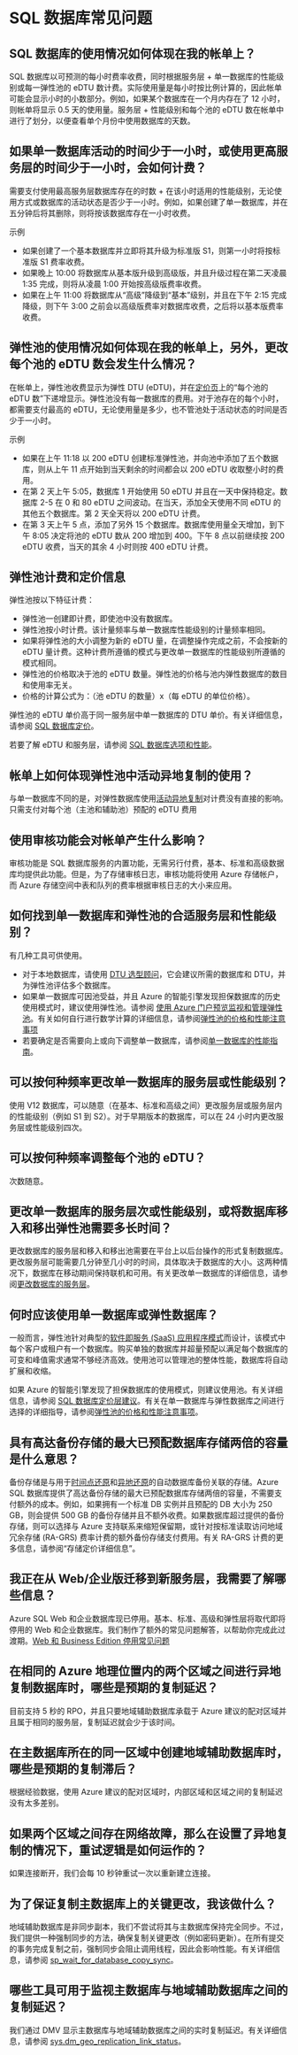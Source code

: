 <properties
    pageTitle="Azure SQL 数据库常见问题"
    description="客户就云数据库、Azure SQL 数据库、Microsoft 的关系数据库管理系统 (RDBMS) 和云中“数据库即服务”经常提出的问题的解答。"
    services="sql-database"
    documentationcenter=""
    author="CarlRabeler"
    manager="jhubbard"
    editor="" />
<tags
    ms.assetid="1da12abc-0646-43ba-b564-e3b049a6487f"
    ms.service="sql-database"
    ms.custom="overview"
    ms.devlang="NA"
    ms.topic="article"
    ms.tgt_pltfrm="NA"
    ms.workload="data-management"
    ms.date="12/19/2016"
    wacn.date="01/20/2017"
    ms.author="sashan;carlrab" />  


# SQL 数据库常见问题
## SQL 数据库的使用情况如何体现在我的帐单上？
SQL 数据库以可预测的每小时费率收费，同时根据服务层 + 单一数据库的性能级别或每一弹性池的 eDTU 数计费。实际使用量是每小时按比例计算的，因此帐单可能会显示小时的小数部分。例如，如果某个数据库在一个月内存在了 12 小时，则帐单将显示 0.5 天的使用量。服务层 + 性能级别和每个池的 eDTU 数在帐单中进行了划分，以便查看单个月份中使用数据库的天数。

## 如果单一数据库活动的时间少于一小时，或使用更高服务层的时间少于一小时，会如何计费？
需要支付使用最高服务层数据库存在的时数 + 在该小时适用的性能级别，无论使用方式或数据库的活动状态是否少于一小时。例如，如果创建了单一数据库，并在五分钟后将其删除，则将按该数据库存在一小时收费。

示例

* 如果创建了一个基本数据库并立即将其升级为标准版 S1，则第一小时将按标准版 S1 费率收费。
* 如果晚上 10:00 将数据库从基本版升级到高级版，并且升级过程在第二天凌晨 1:35 完成，则将从凌晨 1:00 开始按高级版费率收费。
* 如果在上午 11:00 将数据库从“高级”降级到“基本”级别，并且在下午 2:15 完成降级，则下午 3:00 之前会以高级版费率对数据库收费，之后将以基本版费率收费。

## 弹性池的使用情况如何体现在我的帐单上，另外，更改每个池的 eDTU 数会发生什么情况？
在帐单上，弹性池收费显示为弹性 DTU (eDTU)，并在[定价页](/pricing/details/sql-database/)上的“每个池的 eDTU 数”下递增显示。弹性池没有每一数据库的费用。对于池存在的每个小时，都需要支付最高的 eDTU，无论使用量是多少，也不管池处于活动状态的时间是否少于一小时。

示例

* 如果在上午 11:18 以 200 eDTU 创建标准弹性池，并向池中添加了五个数据库，则从上午 11 点开始到当天剩余的时间都会以 200 eDTU 收取整小时的费用。
* 在第 2 天上午 5:05，数据库 1 开始使用 50 eDTU 并且在一天中保持稳定。数据库 2-5 在 0 和 80 eDTU 之间波动。在当天，添加全天使用不同 eDTU 的其他五个数据库。第 2 天全天将以 200 eDTU 计费。
* 在第 3 天上午 5 点，添加了另外 15 个数据库。数据库使用量全天增加，到下午 8:05 决定将池的 eDTU 数从 200 增加到 400。下午 8 点以前继续按 200 eDTU 收费，当天的其余 4 小时则按 400 eDTU 计费。

## 弹性池计费和定价信息
弹性池按以下特征计费：

* 弹性池一创建即计费，即使池中没有数据库。
* 弹性池按小时计费。该计量频率与单一数据库性能级别的计量频率相同。
* 如果将弹性池的大小调整为新的 eDTU 量，在调整操作完成之前，不会按新的 eDTU 量计费。这种计费所遵循的模式与更改单一数据库的性能级别所遵循的模式相同。
* 弹性池的价格取决于池的 eDTU 数量。弹性池的价格与池内弹性数据库的数目和使用率无关。
* 价格的计算公式为：（池 eDTU 的数量）x（每 eDTU 的单位价格）。

弹性池的 eDTU 单价高于同一服务层中单一数据库的 DTU 单价。有关详细信息，请参阅 [SQL 数据库定价](/pricing/details/sql-database/)。

若要了解 eDTU 和服务层，请参阅 [SQL 数据库选项和性能](/documentation/articles/sql-database-service-tiers/)。
## 帐单上如何体现弹性池中活动异地复制的使用？
与单一数据库不同的是，对弹性数据库使用[活动异地复制](/documentation/articles/sql-database-geo-replication-overview/)对计费没有直接的影响。只需支付对每个池（主池和辅助池）预配的 eDTU 费用

## 使用审核功能会对帐单产生什么影响？
审核功能是 SQL 数据库服务的内置功能，无需另行付费，基本、标准和高级数据库均提供此功能。但是，为了存储审核日志，审核功能将使用 Azure 存储帐户，而 Azure 存储空间中表和队列的费率根据审核日志的大小来应用。

## 如何找到单一数据库和弹性池的合适服务层和性能级别？
有几种工具可供使用。

- 对于本地数据库，请使用 [DTU 选型顾问](http://dtucalculator.azurewebsites.net/)，它会建议所需的数据库和 DTU，并为弹性池评估多个数据库。
- 如果单一数据库可因池受益，并且 Azure 的智能引擎发现担保数据库的历史使用模式时，建议使用弹性池。请参阅 [使用 Azure 门户预览监视和管理弹性池](/documentation/articles/sql-database-elastic-pool-manage-portal/)。有关如何自行进行数学计算的详细信息，请参阅[弹性池的价格和性能注意事项](/documentation/articles/sql-database-elastic-pool-guidance/)
- 若要确定是否需要向上或向下调整单一数据库，请参阅[单一数据库的性能指南](/documentation/articles/sql-database-performance-guidance/)。

## 可以按何种频率更改单一数据库的服务层或性能级别？
使用 V12 数据库，可以随意（在基本、标准和高级之间）更改服务层或服务层内的性能级别（例如 S1 到 S2）。对于早期版本的数据库，可以在 24 小时内更改服务层或性能级别四次。

## 可以按何种频率调整每个池的 eDTU？
次数随意。

## 更改单一数据库的服务层次或性能级别，或将数据库移入和移出弹性池需要多长时间？
更改数据库的服务层和移入和移出池需要在平台上以后台操作的形式复制数据库。更改服务层可能需要几分钟至几小时的时间，具体取决于数据库的大小。这两种情况下，数据库在移动期间保持联机和可用。有关更改单一数据库的详细信息，请参阅[更改数据库的服务层](/documentation/articles/sql-database-scale-up/)。

## 何时应该使用单一数据库或弹性数据库？ 
一般而言，弹性池针对典型的[软件即服务 (SaaS) 应用程序模式](/documentation/articles/sql-database-design-patterns-multi-tenancy-saas-applications/)而设计，该模式中每个客户或租户有一个数据库。购买单独的数据库并超量预配以满足每个数据库的可变和峰值需求通常不够经济高效。使用池可以管理池的整体性能，数据库将自动扩展和收缩。

如果 Azure 的智能引擎发现了担保数据库的使用模式，则建议使用池。有关详细信息，请参阅 [SQL 数据库定价层建议](/documentation/articles/sql-database-service-tier-advisor/)。有关在单一数据库与弹性数据库之间进行选择的详细指导，请参阅[弹性池的价格和性能注意事项](/documentation/articles/sql-database-elastic-pool-guidance/)。

## 具有高达备份存储的最大已预配数据库存储两倍的容量是什么意思？ 
备份存储是与用于[时间点还原](/documentation/articles/sql-database-recovery-using-backups/#point-in-time-restore)和[异地还原](/documentation/articles/sql-database-recovery-using-backups/#geo-restore)的自动数据库备份关联的存储。Azure SQL 数据库提供了高达备份存储的最大已预配数据库存储两倍的容量，不需要支付额外的成本。例如，如果拥有一个标准 DB 实例并且预配的 DB 大小为 250 GB，则会提供 500 GB 的备份存储并且不额外收费。如果数据库超过提供的备份存储，则可以选择与 Azure 支持联系来缩短保留期，或针对按标准读取访问地域冗余存储 (RA-GRS) 费率计费的额外备份存储支付费用。有关 RA-GRS 计费的更多信息，请参阅“存储定价详细信息”。

## 我正在从 Web/企业版迁移到新服务层，我需要了解哪些信息？
Azure SQL Web 和企业数据库现已停用。基本、标准、高级和弹性层将取代即将停用的 Web 和企业数据库。我们制作了额外的常见问题解答，以帮助你完成此过渡期。[Web 和 Business Edition 停用常见问题](/documentation/articles/sql-database-web-business-sunset-faq/)

## 在相同的 Azure 地理位置内的两个区域之间进行异地复制数据库时，哪些是预期的复制延迟？
目前支持 5 秒的 RPO，并且只要地域辅助数据库承载于 Azure 建议的配对区域并且属于相同的服务层，复制延迟就会少于该时间。

## 在主数据库所在的同一区域中创建地域辅助数据库时，哪些是预期的复制滞后？
根据经验数据，使用 Azure 建议的配对区域时，内部区域和区域之间的复制延迟没有太多差别。

## 如果两个区域之间存在网络故障，那么在设置了异地复制的情况下，重试逻辑是如何运作的？
如果连接断开，我们会每 10 秒钟重试一次以重新建立连接。

## 为了保证复制主数据库上的关键更改，我该做什么？
地域辅助数据库是非同步副本，我们不尝试将其与主数据库保持完全同步。不过，我们提供一种强制同步的方法，确保复制关键更改（例如密码更新）。在所有提交的事务完成复制之前，强制同步会阻止调用线程，因此会影响性能。有关详细信息，请参阅 [sp\_wait\_for\_database\_copy\_sync](https://msdn.microsoft.com/zh-cn/library/dn467644.aspx)。

## 哪些工具可用于监视主数据库与地域辅助数据库之间的复制延迟？
我们通过 DMV 显示主数据库与地域辅助数据库之间的实时复制延迟。有关详细信息，请参阅 [sys.dm\_geo\_replication\_link\_status](https://msdn.microsoft.com/zh-cn/library/mt575504.aspx)。

<!---HONumber=Mooncake_0116_2017-->
<!--update: add section "弹性池计费和定价信息"; translation update "弹性数据库池" to "弹性池"-->